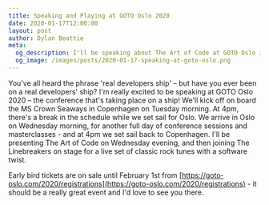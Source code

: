 ```yaml
---
title: Speaking and Playing at GOTO Oslo 2020
date: 2020-01-17T12:00:00
layout: post
author: Dylan Beattie
meta: 
  og_description: I'll be speaking about The Art of Code at GOTO Oslo in March.
  og_image: /images/posts/2020-01-17-speaking-at-goto-oslo.png
---
```

You've all heard the phrase 'real developers ship' – but have you ever been on a real developers' ship? I'm really excited to be speaking at GOTO Oslo 2020 – the conference that's taking place on a ship! We'll kick off on board the MS Crown Seaways in Copenhagen on Tuesday morning. At 4pm, there's a break in the schedule while we set sail for Oslo. We arrive in Oslo on Wednesday morning, for another full day of conference sessions and masterclasses - and at 4pm we set sail back to Copenhagen. I'll be presenting The Art of Code on Wednesday evening, and then joining The Linebreakers on stage for a live set of classic rock tunes with a software twist.

Early bird tickets are on sale until February 1st from [https://goto-oslo.com/2020/registrations](https://goto-oslo.com/2020/registrations) - it should be a really great event and I'd love to see you there. 
